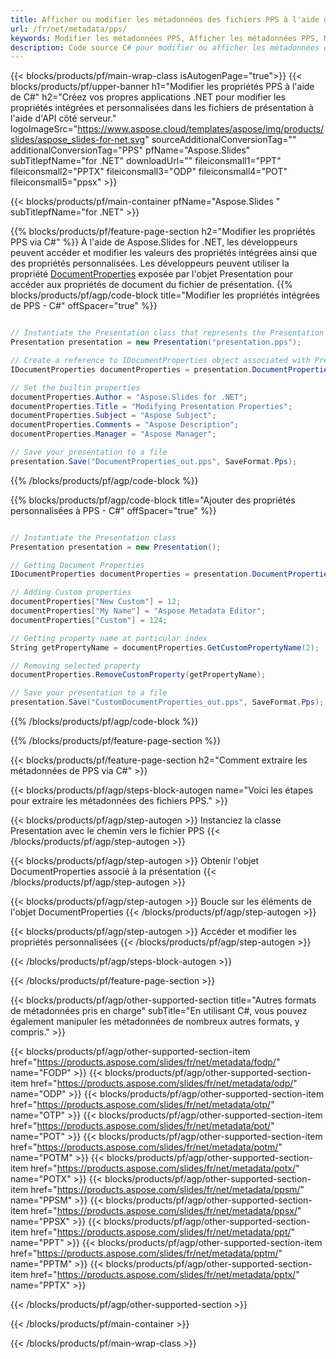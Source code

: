 ```yaml
---
title: Afficher ou modifier les métadonnées des fichiers PPS à l'aide de .NET
url: /fr/net/metadata/pps/
keywords: Modifier les métadonnées PPS, Afficher les métadonnées PPS, Modifier les propriétés PPS, Afficher les propriétés PPS
description: Code source C# pour modifier ou afficher les métadonnées du format PPS.
---
```


{{< blocks/products/pf/main-wrap-class isAutogenPage="true">}}
{{< blocks/products/pf/upper-banner h1="Modifier les propriétés PPS à l'aide de C#" h2="Créez vos propres applications .NET pour modifier les propriétés intégrées et personnalisées dans les fichiers de présentation à l'aide d'API côté serveur." logoImageSrc="https://www.aspose.cloud/templates/aspose/img/products/slides/aspose_slides-for-net.svg" sourceAdditionalConversionTag="" additionalConversionTag="PPS" pfName="Aspose.Slides" subTitlepfName="for .NET" downloadUrl="" fileiconsmall1="PPT" fileiconsmall2="PPTX" fileiconsmall3="ODP" fileiconsmall4="POT" fileiconsmall5="ppsx" >}}

{{< blocks/products/pf/main-container pfName="Aspose.Slides " subTitlepfName="for .NET" >}}

{{% blocks/products/pf/feature-page-section  h2="Modifier les propriétés PPS via C#" %}}
À l'aide de Aspose.Slides for .NET, les développeurs peuvent accéder et modifier les valeurs des propriétés intégrées ainsi que des propriétés personnalisées. Les développeurs peuvent utiliser la propriété [DocumentProperties](https://reference.aspose.com/slides/net/aspose.slides/documentproperties/) exposée par l'objet Presentation pour accéder aux propriétés de document du fichier de présentation.
{{% blocks/products/pf/agp/code-block title="Modifier les propriétés intégrées de PPS - C#" offSpacer="true" %}}

```cs

// Instantiate the Presentation class that represents the Presentation
Presentation presentation = new Presentation("presentation.pps");

// Create a reference to IDocumentProperties object associated with Presentation
IDocumentProperties documentProperties = presentation.DocumentProperties;

// Set the builtin properties
documentProperties.Author = "Aspose.Slides for .NET";
documentProperties.Title = "Modifying Presentation Properties";
documentProperties.Subject = "Aspose Subject";
documentProperties.Comments = "Aspose Description";
documentProperties.Manager = "Aspose Manager";

// Save your presentation to a file
presentation.Save("DocumentProperties_out.pps", SaveFormat.Pps);
```

{{% /blocks/products/pf/agp/code-block %}}

{{% blocks/products/pf/agp/code-block title="Ajouter des propriétés personnalisées à PPS - C#" offSpacer="true" %}}

```cs

// Instantiate the Presentation class
Presentation presentation = new Presentation();

// Getting Document Properties
IDocumentProperties documentProperties = presentation.DocumentProperties;

// Adding Custom properties
documentProperties["New Custom"] = 12;
documentProperties["My Name"] = "Aspose Metadata Editor";
documentProperties["Custom"] = 124;

// Getting property name at particular index
String getPropertyName = documentProperties.GetCustomPropertyName(2);

// Removing selected property
documentProperties.RemoveCustomProperty(getPropertyName);

// Save your presentation to a file
presentation.Save("CustomDocumentProperties_out.pps", SaveFormat.Pps);
```

{{% /blocks/products/pf/agp/code-block %}}

{{% /blocks/products/pf/feature-page-section %}}

{{< blocks/products/pf/feature-page-section  h2="Comment extraire les métadonnées de PPS via C#" >}}

{{< blocks/products/pf/agp/steps-block-autogen name="Voici les étapes pour extraire les métadonnées des fichiers PPS." >}}

{{< blocks/products/pf/agp/step-autogen >}}
Instanciez la classe Presentation avec le chemin vers le fichier PPS
{{< /blocks/products/pf/agp/step-autogen >}}

{{< blocks/products/pf/agp/step-autogen >}}
Obtenir l'objet DocumentProperties associé à la présentation
{{< /blocks/products/pf/agp/step-autogen >}}

{{< blocks/products/pf/agp/step-autogen >}}
Boucle sur les éléments de l'objet DocumentProperties
{{< /blocks/products/pf/agp/step-autogen >}}

{{< blocks/products/pf/agp/step-autogen >}}
Accéder et modifier les propriétés personnalisées
{{< /blocks/products/pf/agp/step-autogen >}}

{{< /blocks/products/pf/agp/steps-block-autogen >}}

{{< /blocks/products/pf/feature-page-section >}}

{{< blocks/products/pf/agp/other-supported-section title="Autres formats de métadonnées pris en charge" subTitle="En utilisant C#, vous pouvez également manipuler les métadonnées de nombreux autres formats, y compris." >}}

{{< blocks/products/pf/agp/other-supported-section-item href="https://products.aspose.com/slides/fr/net/metadata/fodp/" name="FODP" >}}
{{< blocks/products/pf/agp/other-supported-section-item href="https://products.aspose.com/slides/fr/net/metadata/odp/" name="ODP" >}}
{{< blocks/products/pf/agp/other-supported-section-item href="https://products.aspose.com/slides/fr/net/metadata/otp/" name="OTP" >}}
{{< blocks/products/pf/agp/other-supported-section-item href="https://products.aspose.com/slides/fr/net/metadata/pot/" name="POT" >}}
{{< blocks/products/pf/agp/other-supported-section-item href="https://products.aspose.com/slides/fr/net/metadata/potm/" name="POTM" >}}
{{< blocks/products/pf/agp/other-supported-section-item href="https://products.aspose.com/slides/fr/net/metadata/potx/" name="POTX" >}}
{{< blocks/products/pf/agp/other-supported-section-item href="https://products.aspose.com/slides/fr/net/metadata/ppsm/" name="PPSM" >}}
{{< blocks/products/pf/agp/other-supported-section-item href="https://products.aspose.com/slides/fr/net/metadata/ppsx/" name="PPSX" >}}
{{< blocks/products/pf/agp/other-supported-section-item href="https://products.aspose.com/slides/fr/net/metadata/ppt/" name="PPT" >}}
{{< blocks/products/pf/agp/other-supported-section-item href="https://products.aspose.com/slides/fr/net/metadata/pptm/" name="PPTM" >}}
{{< blocks/products/pf/agp/other-supported-section-item href="https://products.aspose.com/slides/fr/net/metadata/pptx/" name="PPTX" >}}


{{< /blocks/products/pf/agp/other-supported-section >}}

{{< /blocks/products/pf/main-container >}}
    
{{< /blocks/products/pf/main-wrap-class >}}